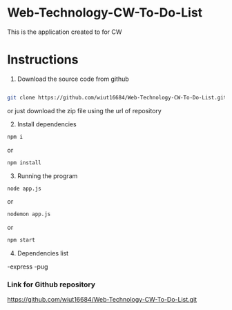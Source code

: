 # Web-Technology-CW-To-Do-List

This is the application created to for CW

# Instructions

1. Download the source code from github

```bash

git clone https://github.com/wiut16684/Web-Technology-CW-To-Do-List.git

```

or just download the zip file using the url of repository

2. Install dependencies

```bash
npm i
```

or

```bash
npm install
```

3. Running the program

```bash
node app.js
```

or

```bash
nodemon app.js
```

or

```bash
npm start
```

4. Dependencies list

-express
-pug

### Link for Github repository

https://github.com/wiut16684/Web-Technology-CW-To-Do-List.git
